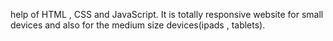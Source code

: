help of HTML , CSS and JavaScript. It is totally responsive website for small devices and also for the medium size devices(ipads , tablets).
